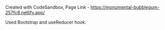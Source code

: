 Created with CodeSandbox,
Page Link - https://monumental-bubblegum-257fc8.netlify.app/

Used Bootstrap and useReducer hook.
